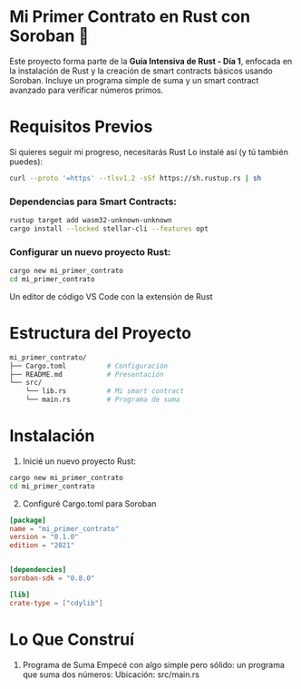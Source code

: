 # Mi Primer Contrato en Rust con Soroban 🦀
Este proyecto forma parte de la **Guía Intensiva de Rust - Día 1**, enfocada en la instalación de Rust y la creación de smart contracts básicos usando Soroban. Incluye un programa simple de suma y un smart contract avanzado para verificar números primos.
# Requisitos Previos
Si quieres seguir mi progreso, necesitarás Rust Lo instalé así (y tú también puedes):

```sh
curl --proto '=https' --tlsv1.2 -sSf https://sh.rustup.rs | sh
```
### Dependencias para Smart Contracts:

```sh
rustup target add wasm32-unknown-unknown
cargo install --locked stellar-cli --features opt
```
### Configurar un nuevo proyecto Rust:

```sh
cargo new mi_primer_contrato
cd mi_primer_contrato
```
Un editor de código VS Code con la extensión de Rust

# Estructura del Proyecto

```sh
mi_primer_contrato/
├── Cargo.toml          # Configuración
├── README.md           # Presentación 
└── src/
    └── lib.rs          # Mi smart contract
    └── main.rs         # Programa de suma

```
# Instalación
1. Inicié un nuevo proyecto Rust:
```sh
cargo new mi_primer_contrato
cd mi_primer_contrato
```
2. Configuré Cargo.toml para Soroban

```toml
[package]
name = "mi_primer_contrato"
version = "0.1.0"
edition = "2021"


[dependencies]
soroban-sdk = "0.8.0"

[lib]
crate-type = ["cdylib"]
```

# Lo Que Construí
1. Programa de Suma
Empecé con algo simple pero sólido: un programa que suma dos números:
Ubicación: src/main.rs
